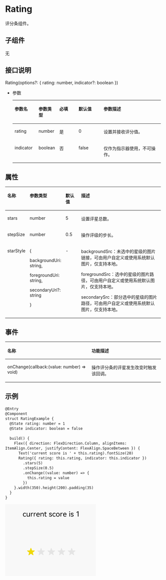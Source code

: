 # Rating<a name="ZH-CN_TOPIC_0000001150865946"></a>

评分条组件。

## 子组件<a name="section53281531154915"></a>

无

## 接口说明<a name="section1989913519718"></a>

Rating\(options?: \{ rating: number, indicator?: boolean \}\)

-   参数

    <a name="table1392916196212"></a>
    <table><thead align="left"><tr id="row19306191218"><th class="cellrowborder" valign="top" width="16.11%" id="mcps1.1.6.1.1"><p id="p199307193217"><a name="p199307193217"></a><a name="p199307193217"></a>参数名</p>
    </th>
    <th class="cellrowborder" valign="top" width="14.01%" id="mcps1.1.6.1.2"><p id="p119302191128"><a name="p119302191128"></a><a name="p119302191128"></a>参数类型</p>
    </th>
    <th class="cellrowborder" valign="top" width="13%" id="mcps1.1.6.1.3"><p id="p7930141911211"><a name="p7930141911211"></a><a name="p7930141911211"></a>必填</p>
    </th>
    <th class="cellrowborder" valign="top" width="16.869999999999997%" id="mcps1.1.6.1.4"><p id="p1393020194219"><a name="p1393020194219"></a><a name="p1393020194219"></a>默认值</p>
    </th>
    <th class="cellrowborder" valign="top" width="40.01%" id="mcps1.1.6.1.5"><p id="p693061912210"><a name="p693061912210"></a><a name="p693061912210"></a>参数描述</p>
    </th>
    </tr>
    </thead>
    <tbody><tr id="row1093021911217"><td class="cellrowborder" valign="top" width="16.11%" headers="mcps1.1.6.1.1 "><p id="p119307198218"><a name="p119307198218"></a><a name="p119307198218"></a>rating</p>
    </td>
    <td class="cellrowborder" valign="top" width="14.01%" headers="mcps1.1.6.1.2 "><p id="p129301719828"><a name="p129301719828"></a><a name="p129301719828"></a>number</p>
    </td>
    <td class="cellrowborder" valign="top" width="13%" headers="mcps1.1.6.1.3 "><p id="p893091913213"><a name="p893091913213"></a><a name="p893091913213"></a>是</p>
    </td>
    <td class="cellrowborder" valign="top" width="16.869999999999997%" headers="mcps1.1.6.1.4 "><p id="p421641117507"><a name="p421641117507"></a><a name="p421641117507"></a>0</p>
    </td>
    <td class="cellrowborder" valign="top" width="40.01%" headers="mcps1.1.6.1.5 "><p id="p693016198212"><a name="p693016198212"></a><a name="p693016198212"></a>设置并接收评分值。</p>
    </td>
    </tr>
    <tr id="row199301191726"><td class="cellrowborder" valign="top" width="16.11%" headers="mcps1.1.6.1.1 "><p id="p0930419923"><a name="p0930419923"></a><a name="p0930419923"></a>indicator</p>
    </td>
    <td class="cellrowborder" valign="top" width="14.01%" headers="mcps1.1.6.1.2 "><p id="p1993071918217"><a name="p1993071918217"></a><a name="p1993071918217"></a>boolean</p>
    </td>
    <td class="cellrowborder" valign="top" width="13%" headers="mcps1.1.6.1.3 "><p id="p29309191029"><a name="p29309191029"></a><a name="p29309191029"></a>否</p>
    </td>
    <td class="cellrowborder" valign="top" width="16.869999999999997%" headers="mcps1.1.6.1.4 "><p id="p393019193220"><a name="p393019193220"></a><a name="p393019193220"></a>false</p>
    </td>
    <td class="cellrowborder" valign="top" width="40.01%" headers="mcps1.1.6.1.5 "><p id="p793001918220"><a name="p793001918220"></a><a name="p793001918220"></a>仅作为指示器使用，不可操作。</p>
    </td>
    </tr>
    </tbody>
    </table>


## 属性<a name="section18430105671014"></a>

<a name="table181736291110"></a>
<table><thead align="left"><tr id="row1117442161117"><th class="cellrowborder" valign="top" width="13.84%" id="mcps1.1.5.1.1"><p id="p2017411217117"><a name="p2017411217117"></a><a name="p2017411217117"></a>名称</p>
</th>
<th class="cellrowborder" valign="top" width="19.77%" id="mcps1.1.5.1.2"><p id="p1517432171118"><a name="p1517432171118"></a><a name="p1517432171118"></a>参数类型</p>
</th>
<th class="cellrowborder" valign="top" width="10.38%" id="mcps1.1.5.1.3"><p id="p11174326110"><a name="p11174326110"></a><a name="p11174326110"></a>默认值</p>
</th>
<th class="cellrowborder" valign="top" width="56.010000000000005%" id="mcps1.1.5.1.4"><p id="p20174826118"><a name="p20174826118"></a><a name="p20174826118"></a>描述</p>
</th>
</tr>
</thead>
<tbody><tr id="row1007mcpsimp"><td class="cellrowborder" valign="top" width="13.84%" headers="mcps1.1.5.1.1 "><p id="p04101229003"><a name="p04101229003"></a><a name="p04101229003"></a>stars</p>
</td>
<td class="cellrowborder" valign="top" width="19.77%" headers="mcps1.1.5.1.2 "><p id="p1011mcpsimp"><a name="p1011mcpsimp"></a><a name="p1011mcpsimp"></a>number</p>
</td>
<td class="cellrowborder" valign="top" width="10.38%" headers="mcps1.1.5.1.3 "><p id="p1013mcpsimp"><a name="p1013mcpsimp"></a><a name="p1013mcpsimp"></a>5</p>
</td>
<td class="cellrowborder" valign="top" width="56.010000000000005%" headers="mcps1.1.5.1.4 "><p id="p3126411302"><a name="p3126411302"></a><a name="p3126411302"></a>设置评星总数。</p>
</td>
</tr>
<tr id="row173321411165311"><td class="cellrowborder" valign="top" width="13.84%" headers="mcps1.1.5.1.1 "><p id="p351415454015"><a name="p351415454015"></a><a name="p351415454015"></a>stepSize</p>
</td>
<td class="cellrowborder" valign="top" width="19.77%" headers="mcps1.1.5.1.2 "><p id="p43327112538"><a name="p43327112538"></a><a name="p43327112538"></a>number</p>
</td>
<td class="cellrowborder" valign="top" width="10.38%" headers="mcps1.1.5.1.3 "><p id="p193322011185315"><a name="p193322011185315"></a><a name="p193322011185315"></a>0.5</p>
</td>
<td class="cellrowborder" valign="top" width="56.010000000000005%" headers="mcps1.1.5.1.4 "><p id="p68256235554"><a name="p68256235554"></a><a name="p68256235554"></a>操作评级的步长。</p>
</td>
</tr>
<tr id="row4821201513537"><td class="cellrowborder" valign="top" width="13.84%" headers="mcps1.1.5.1.1 "><p id="p2822615195315"><a name="p2822615195315"></a><a name="p2822615195315"></a>starStyle</p>
</td>
<td class="cellrowborder" valign="top" width="19.77%" headers="mcps1.1.5.1.2 "><p id="p112697110520"><a name="p112697110520"></a><a name="p112697110520"></a>{</p>
<p id="p101214416375"><a name="p101214416375"></a><a name="p101214416375"></a>backgroundUri: string,</p>
<p id="p38258993711"><a name="p38258993711"></a><a name="p38258993711"></a>foregroundUri: string,</p>
<p id="p88411654514"><a name="p88411654514"></a><a name="p88411654514"></a>secondaryUri?: string</p>
<p id="p198221415155318"><a name="p198221415155318"></a><a name="p198221415155318"></a>}</p>
</td>
<td class="cellrowborder" valign="top" width="10.38%" headers="mcps1.1.5.1.3 "><p id="p192321429143611"><a name="p192321429143611"></a><a name="p192321429143611"></a>-</p>
</td>
<td class="cellrowborder" valign="top" width="56.010000000000005%" headers="mcps1.1.5.1.4 "><p id="p1349715591831"><a name="p1349715591831"></a><a name="p1349715591831"></a>backgroundSrc：未选中的星级的图片链接，可由用户自定义或使用系统默认图片，仅支持本地。</p>
<p id="p166841745114110"><a name="p166841745114110"></a><a name="p166841745114110"></a>foregroundSrc：选中的星级的图片路径，可由用户自定义或使用系统默认图片，仅支持本地。</p>
<p id="p668494524114"><a name="p668494524114"></a><a name="p668494524114"></a>secondarySrc：部分选中的星级的图片路径，可由用户自定义或使用系统默认图片，仅支持本地。</p>
</td>
</tr>
</tbody>
</table>

## 事件<a name="section449664852016"></a>

<a name="table952mcpsimp"></a>
<table><thead align="left"><tr id="row959mcpsimp"><th class="cellrowborder" colspan="2" valign="top" id="mcps1.1.4.1.1"><p id="p963mcpsimp"><a name="p963mcpsimp"></a><a name="p963mcpsimp"></a>名称</p>
</th>
<th class="cellrowborder" valign="top" id="mcps1.1.4.1.2"><p id="p967mcpsimp"><a name="p967mcpsimp"></a><a name="p967mcpsimp"></a>功能描述</p>
</th>
</tr>
</thead>
<tbody><tr id="row163041291058"><td class="cellrowborder" colspan="2" valign="top" headers="mcps1.1.4.1.1 "><p id="p1352619001912"><a name="p1352619001912"></a><a name="p1352619001912"></a>onChange(callback:(value: number) =&gt; void)</p>
</td>
<td class="cellrowborder" valign="top" headers="mcps1.1.4.1.2 "><p id="p18583122017217"><a name="p18583122017217"></a><a name="p18583122017217"></a>操作评分条的评星发生改变时触发该回调。</p>
</td>
</tr>
</tbody>
</table>

## 示例<a name="section13800193662114"></a>

```
@Entry
@Component
struct RatingExample {
  @State rating: number = 1
  @State indicator: boolean = false

  build() {
    Flex({ direction: FlexDirection.Column, alignItems: ItemAlign.Center, justifyContent: FlexAlign.SpaceBetween }) {
      Text('current score is ' + this.rating).fontSize(20)
      Rating({ rating: this.rating, indicator: this.indicator })
        .stars(5)
        .stepSize(0.5)
        .onChange((value: number) => {
          this.rating = value
        })
    }.width(350).height(200).padding(35)
  }
}
```

![](figures/Rating.gif)

